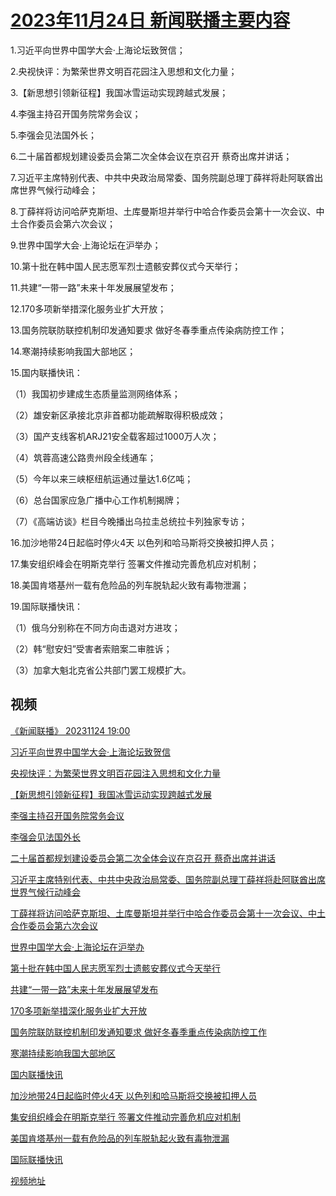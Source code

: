 # [2023年11月24日 新闻联播主要内容](https://tv.cctv.com/lm/xwlb/day/20231124.shtml)

1.习近平向世界中国学大会·上海论坛致贺信；

2.央视快评：为繁荣世界文明百花园注入思想和文化力量；

3.【新思想引领新征程】我国冰雪运动实现跨越式发展；

4.李强主持召开国务院常务会议；

5.李强会见法国外长；

6.二十届首都规划建设委员会第二次全体会议在京召开 蔡奇出席并讲话；

7.习近平主席特别代表、中共中央政治局常委、国务院副总理丁薛祥将赴阿联酋出席世界气候行动峰会；

8.丁薛祥将访问哈萨克斯坦、土库曼斯坦并举行中哈合作委员会第十一次会议、中土合作委员会第六次会议；

9.世界中国学大会·上海论坛在沪举办；

10.第十批在韩中国人民志愿军烈士遗骸安葬仪式今天举行；

11.共建“一带一路”未来十年发展展望发布；

12.170多项新举措深化服务业扩大开放；

13.国务院联防联控机制印发通知要求 做好冬春季重点传染病防控工作；

14.寒潮持续影响我国大部地区；

15.国内联播快讯：

（1）我国初步建成生态质量监测网络体系；

（2）雄安新区承接北京非首都功能疏解取得积极成效；

（3）国产支线客机ARJ21安全载客超过1000万人次；

（4）筑蓉高速公路贵州段全线通车；

（5）今年以来三峡枢纽航运通过量达1.6亿吨；

（6）总台国家应急广播中心工作机制揭牌；

（7）《高端访谈》栏目今晚播出乌拉圭总统拉卡列独家专访；

16.加沙地带24日起临时停火4天 以色列和哈马斯将交换被扣押人员；

17.集安组织峰会在明斯克举行 签署文件推动完善危机应对机制；

18.美国肯塔基州一载有危险品的列车脱轨起火致有毒物泄漏；

19.国际联播快讯：

（1）俄乌分别称在不同方向击退对方进攻；

（2）韩“慰安妇”受害者索赔案二审胜诉；

（3）加拿大魁北克省公共部门罢工规模扩大。

## 视频

[《新闻联播》 20231124 19:00](https://tv.cctv.com/2023/11/24/VIDEFtfrs2uMLm9Mmb9DXCVI231124.shtml)

[习近平向世界中国学大会·上海论坛致贺信](https://tv.cctv.com/2023/11/24/VIDEUac7eSkyaQQQf9ajDF9o231124.shtml)

[央视快评：为繁荣世界文明百花园注入思想和文化力量](https://tv.cctv.com/2023/11/24/VIDEQubRI4OwFcuPKj9zkAcw231124.shtml)

[【新思想引领新征程】我国冰雪运动实现跨越式发展](https://tv.cctv.com/2023/11/24/VIDEmN475OEFdWOsT5HSVFDz231124.shtml)

[李强主持召开国务院常务会议](https://tv.cctv.com/2023/11/24/VIDERILiCUcroZJlt14OncRx231124.shtml)

[李强会见法国外长](https://tv.cctv.com/2023/11/24/VIDEHASyfq6msn9vGHZAPcB5231124.shtml)

[二十届首都规划建设委员会第二次全体会议在京召开 蔡奇出席并讲话](https://tv.cctv.com/2023/11/24/VIDEzNfa5G1s09ItXTsqaNeT231124.shtml)

[习近平主席特别代表、中共中央政治局常委、国务院副总理丁薛祥将赴阿联酋出席世界气候行动峰会](https://tv.cctv.com/2023/11/24/VIDEoFA2CRPbQKc6NurMlWIX231124.shtml)

[丁薛祥将访问哈萨克斯坦、土库曼斯坦并举行中哈合作委员会第十一次会议、中土合作委员会第六次会议](https://tv.cctv.com/2023/11/24/VIDEVnzj8Ab1DQcpF17fX0Oz231124.shtml)

[世界中国学大会·上海论坛在沪举办](https://tv.cctv.com/2023/11/24/VIDEXhxZ4Phk5kBnwXztGvGo231124.shtml)

[第十批在韩中国人民志愿军烈士遗骸安葬仪式今天举行](https://tv.cctv.com/2023/11/24/VIDEhOcD2nZkybDLxBZkLOob231124.shtml)

[共建“一带一路”未来十年发展展望发布](https://tv.cctv.com/2023/11/24/VIDEoWOP9I1PqtNh43PtwGdw231124.shtml)

[170多项新举措深化服务业扩大开放](https://tv.cctv.com/2023/11/24/VIDE2k5CZHQiBDlTfV7CLK18231124.shtml)

[国务院联防联控机制印发通知要求 做好冬春季重点传染病防控工作](https://tv.cctv.com/2023/11/24/VIDE2tiw5KGY2TyihtMWdtLl231124.shtml)

[寒潮持续影响我国大部地区](https://tv.cctv.com/2023/11/24/VIDERR3g2TG33v5PubcsZeFz231124.shtml)

[国内联播快讯](https://tv.cctv.com/2023/11/24/VIDESmO3Rl6oa3Fv5DWhxCCD231124.shtml)

[加沙地带24日起临时停火4天 以色列和哈马斯将交换被扣押人员](https://tv.cctv.com/2023/11/24/VIDEfCeZYu1E9oEHLzlxQbZ8231124.shtml)

[集安组织峰会在明斯克举行 签署文件推动完善危机应对机制](https://tv.cctv.com/2023/11/24/VIDEGdUcmOVeW9WqTemcODS5231124.shtml)

[美国肯塔基州一载有危险品的列车脱轨起火致有毒物泄漏](https://tv.cctv.com/2023/11/24/VIDE9qF2x1uc87apsfPD62aK231124.shtml)

[国际联播快讯](https://tv.cctv.com/2023/11/24/VIDEPnGo3cU8ZwL68fKI895R231124.shtml)

[视频地址](https://tv.cctv.com/lm/xwlb/day/20231124.shtml) 

